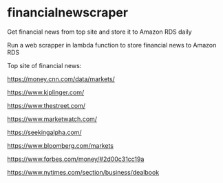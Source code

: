# financialnewscraper
Get financial news from top site and store it to Amazon RDS daily

Run a web scrapper in lambda function to store financial news to Amazon RDS 

Top site of financial news:

https://money.cnn.com/data/markets/

https://www.kiplinger.com/

https://www.thestreet.com/

https://www.marketwatch.com/

https://seekingalpha.com/

https://www.bloomberg.com/markets

https://www.forbes.com/money/#2d00c31cc19a

https://www.nytimes.com/section/business/dealbook

